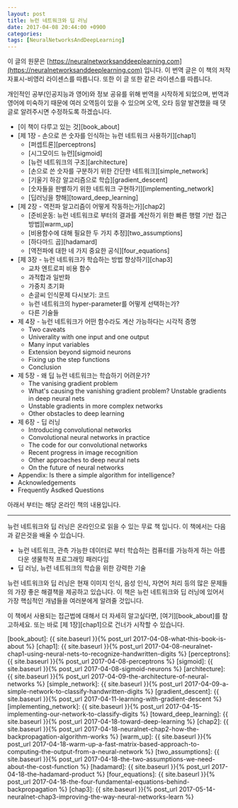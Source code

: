 ```yaml
---
layout: post
title: 뉴런 네트워크와 딥 러닝
date: 2017-04-08 20:44:00 +0900
categories:
tags: [NeuralNetworksAndDeepLearning]
---
```


이 글의 원문은 [https://neuralnetworksanddeeplearning.com](https://neuralnetworksanddeeplearning.com) 입니다. 이 번역 글은 이 책의 저작자표시-비영리 라이센스를 따릅니다. 또한 이 글 또한 같은 라이센스를 따릅니다.

개인적인 공부(인공지능과 영어)와 정보 공유를 위해 번역을 시작하게 되었으며, 번역과 영어에 미숙하기 때문에 여러 오역등이 있을 수 있으며 오역, 오타 등알 발견했을 때 댓글로 알려주시면 수정하도록 하겠습니다.

<!-- more -->

- [이 책이 다루고 있는 것][book_about]
- [제 1장 - 손으로 쓴 숫자를 인식하는 뉴런 네트워크 사용하기][chap1]
  - [퍼셉트론][perceptrons]
  - [시그모이드 뉴런][sigmoid]
  - [뉴런 네트워크의 구조][architecture]
  - [손으로 쓴 숫자를 구분하기 위한 간단한 네트워크][simple_network]
  - [기울기 하강 알고리즘으로 학습][gradient_descent]
  - [숫자들을 판별하기 위한 네트워크 구현하기][implementing_network]
  - [딥러닝을 향해][toward_deep_learning]
- [제 2장 - 역전파 알고리즘이 어떻게 작동하는가][chap2]
  - [준비운동: 뉴런 네트워크로 부터의 결과를 계산하기 위한 빠른 행렬 기반 접근 방법][warm_up]
  - [비용함수에 대해 필요한 두 가지 추정][two_assumptions]
  - [하다마드 곱][hadamard]
  - [역전파에 대한 네 가지 중요한 공식][four_equations]
- [제 3장 - 뉴런 네트워크가 학습하는 방법 향상하기][chap3]
  - 교차 엔트로피 비용 함수
  - 과적합과 일반화
  - 가중치 초기화
  - 손글씨 인식문제 다시보기: 코드
  - 뉴런 네트워크의 hyper-parameter를 어떻게 선택하는가?
  - 다른 기술들
- 제 4장 - 뉴런 네트워크가 어떤 함수라도 계산 가능하다는 시각적 증명
  - Two caveats
  - Univerality with one input and one output
  - Many input variables
  - Extension beyond sigmoid neurons
  - Fixing up the step functions
  - Conclusion
- 제 5장 - 왜 딥 뉴런 네트워크는 학습하기 어려운가?
  - The vanising gradient problem
  - What's causing the vanishing gradient problem? Unstable gradients in deep neural nets
  - Unstable gradients in more complex networks
  - Other obstacles to deep learning
- 제 6장 - 딥 러닝
  - Introducing convolutional networks
  - Convolutional neural networks in practice
  - The code for our convolutional networks
  - Recent progress in image recognition
  - Other approaches to deep neural nets
  - On the future of neural networks
- Appendix: Is there a simple algorithm for intelligence?
- Acknowledgements
- Frequently Asdked Questions

아래서 부터는 해당 온라인 책의 내용입니다.

---

뉴런 네트워크와 딥 러닝은 온라인으로 읽을 수 있는 무료 책 입니다. 이 책에서는 다음과 같은것을 배울 수 있습니다.

- 뉴런 네트워크, 관측 가능한 데이터로 부터 학습하는 컴퓨터를 가능하게 하는 아름다운 생물학적 프로그래밍 패러다임
- 딥 러닝, 뉴런 네트워크의 학습을 위한 강력한 기술

뉴런 네트워크와 딥 러닝은 현재 이미지 인식, 음성 인식, 자연어 처리 등의 많은 문제들의 가장 좋은 해결책을 제공하고 있습니다. 이 책은 뉴런 네트워크와 딥 러닝에 있어서 가장 핵심적인 개념들을 여러분에게 알려줄 것입니다.

이 책에서 사용되는 접근법에 대해서 더 자세히 알고싶다면, [여기][book_about]를 참고하세요. 또는 바로 [제 1장][chap1]으로 건너가 시작할 수 있습니다.

[book_about]: {{ site.baseurl }}{% post_url 2017-04-08-what-this-book-is-about %}
[chap1]: {{ site.baseurl }}{% post_url 2017-04-08-neuralnet-chap1-using-neural-nets-to-recognize-handwritten-digits %}
[perceptrons]: {{ site.baseurl }}{% post_url 2017-04-08-perceptrons %}
[sigmoid]: {{ site.baseurl }}{% post_url 2017-04-08-sigmoid-neurons %}
[architecture]: {{ site.baseurl }}{% post_url 2017-04-09-the-architecture-of-neural-networks %}
[simple_network]: {{ site.baseurl }}{% post_url 2017-04-09-a-simple-network-to-classify-handwritten-digits %}
[gradient_descent]: {{ site.baseurl }}{% post_url 2017-04-11-learning-with-gradient-descent %}
[implementing_network]: {{ site.baseurl }}{% post_url 2017-04-15-implementing-our-network-to-classify-digits %}
[toward_deep_learning]: {{ site.baseurl }}{% post_url 2017-04-18-toward-deep-learning %}
[chap2]: {{ site.baseurl }}{% post_url 2017-04-18-neuralnet-chap2-how-the-backpropagation-algorithm-works %}
[warm_up]: {{ site.baseurl }}{% post_url 2017-04-18-warm-up-a-fast-matrix-based-approach-to-computing-the-output-from-a-neural-network %}
[two_assumptions]: {{ site.baseurl }}{% post_url 2017-04-18-the-two-assumptions-we-need-about-the-cost-function %}
[hadamard]: {{ site.baseurl }}{% post_url 2017-04-18-the-hadamard-product %}
[four_equations]: {{ site.baseurl }}{% post_url 2017-04-18-the-four-fundamental-equations-behind-backpropagation %}
[chap3]: {{ site.baseurl }}{% post_url 2017-05-14-neuralnet-chap3-improving-the-way-neural-networks-learn %}
